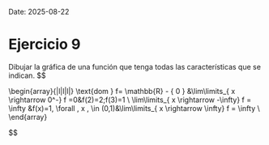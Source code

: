 Date: 2025-08-22

# Ejercicio 9

 
Dibujar la gráfica de una función que tenga todas las características que se indican.
$$

\begin{array}{|l|l|l|}
   \text{dom } f= \mathbb{R} - \{ 0 \} &\lim\limits_{ x \rightarrow  0^-}  f =0&f(2)=2;f(3)=1 \\ \lim\limits_{ x \rightarrow  -\infty}  f = \infty &f(x)=1, \forall \, x \, \in (0,1)&\lim\limits_{ x \rightarrow  \infty}  f = \infty \\ 
\end{array}

$$